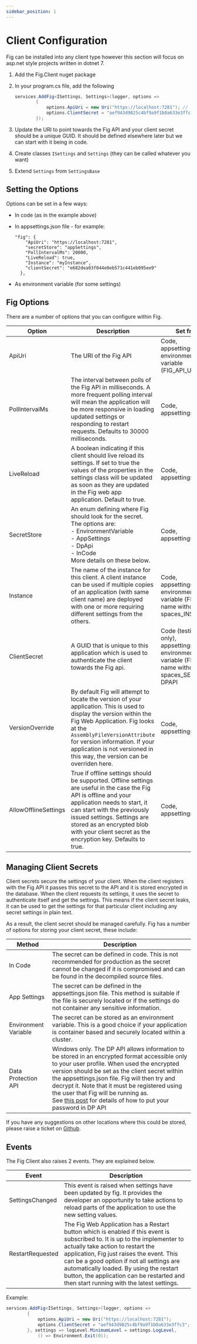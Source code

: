 ```yaml
---
sidebar_position: 1
---
```


# Client Configuration

Fig can be installed into any client type however this section will focus on asp.net style projects written in dotnet 7.

1. Add the Fig.Client nuget package

2. In your program.cs file, add the following

   ```csharp
   services.AddFig<ISettings, Settings>(logger, options =>
           {
               options.ApiUri = new Uri("https://localhost:7281"); // Point towards Fig API
               options.ClientSecret = "aef943d9825c4bf9a9f1b0a633e3ffc3"; // Should be defined elsewhere
           });
   ```

3. Update the URI to point towards the Fig API and your client secret should be a unique GUID. It should be defined elsewhere later but we can start with it being in code.

4. Create classes `ISettings` and `Settings` (they can be called whatever you want)

5. Extend `Settings` from `SettingsBase`

## Setting the Options

Options can be set in a few ways:

- In code (as in the example above)

- In appsettings.json file - for example:

  ```
  "fig": {
      "ApiUri": "https://localhost:7281",
      "secretStore": "appSettings",
      "PollIntervalMs": 20000,
      "LiveReload": true,
      "Instance": "myInstance",
      "clientSecret": "e682dea03f044e0eb571c441eb095ee9"
    },
  ```

  

- As environment variable (for some settings)



## Fig Options

There are a number of options that you can configure within Fig.

| Option               | Description                                                  | Set from                                                     | Example                                |
| -------------------- | ------------------------------------------------------------ | ------------------------------------------------------------ | -------------------------------------- |
| ApiUri               | The URI of the Fig API                                       | Code, appsettings.json, environment variable (FIG_API_URI)   | https://localhost:7281                 |
| PollIntervalMs       | The interval between polls of the Fig API in milliseconds. A more frequent polling interval will mean the application will be more responsive in loading updated settings or responding to restart requests. Defaults to 30000 milliseconds. | Code, appsettings.json                                       | 30000                                  |
| LiveReload           | A boolean indicating if this client should live reload its settings. If set to true the values of the properties in the settings class will be updated as soon as they are updated in the Fig web app application. Default to true. | Code, appsettings.json                                       | True                                   |
| SecretStore          | An enum defining where Fig should look for the secret. The options are: <br />- EnvironmentVariable<br />- AppSettings<br />- DpApi<br />- InCode<br />More details on these below. | Code, appsettings.json                                       | EnvironmentVariable                    |
| Instance             | The name of the instance for this client. A client instance can be used if multiple copies of an application (with same client name) are deployed with one or more requiring different settings from the others. | Code, appsettings.json, environment variable (FIG_client name without spaces_INSTANCE) | MyInstance                             |
| ClientSecret         | A GUID that is unique to this application which is used to authenticate the client towards the Fig api. | Code (testing only), appsettings.json, environment variable (FIG_client name without spaces_SECRET), DPAPI | e682dea03f044e0<br />eb571c441eb095ee9 |
| VersionOverride      | By default Fig will attempt to locate the version of your application. This is used to display the version within the Fig Web Application. Fig looks at the `AssemblyFileVersionAttribute` for version information. If your application is not versioned in this way, the version can be overriden here. | Code, appsettings.json                                       | 1.2                                    |
| AllowOfflineSettings | True if offline settings should be supported. Offline settings are useful in the case the Fig API is offline and your application needs to start, it can start with the previously issued settings. Settings are stored as an encrypted blob with your client secret as the encryption key. Defaults to true. | Code, appsettings.json                                       | True                                   |



## Managing Client Secrets

Client secrets secure the settings of your client. When the client registers with the Fig API it passes this secret to the API and it is stored encrypted in the database. When the client requests its settings, it uses the secret to authenticate itself and get the settings. This means if the client secret leaks, it can be used to get the settings for that particular client including any secret settings in plain text.

As a result, the client secret should be managed carefully. Fig has a number of options for storing your client secret, these include:

| Method               | Description                                                  |
| -------------------- | ------------------------------------------------------------ |
| In Code              | The secret can be defined in code. This is not recommended for production as the secret cannot be changed if it is compromised and can be found in the decompiled source files. |
| App Settings         | The secret can be defined in the appsettings.json file. This method is suitable if the file is securely located or if the settings do not container any sensitive information. |
| Environment Variable | The secret can be stored as an environment variable. This is a good choice if your application is container based and securely located within a cluster. |
| Data Protection API  | Windows only. The DP API allows information to be stored in an encrypted format accessible only to your user profile. When used the encrypted version should be set as the client secret within the appsettings.json file. Fig will then try and decrypt it. Note that it must be registered using the user that Fig will be running as.<br />See [this post](https://stackoverflow.com/a/58417163) for details of how to put your password in DP API |

If you have any suggestions on other locations where this could be stored, please raise a ticket on [Github](https://github.com/mzbrau/fig/issues).

## Events

The Fig Client also raises 2 events. They are explained below.

| Event            | Description                                                  |
| ---------------- | ------------------------------------------------------------ |
| SettingsChanged  | This event is raised when settings have been updated by fig. It provides the developer an opportunity to take actions to reload parts of the application to use the new setting values. |
| RestartRequested | The Fig Web Application has a Restart button which is enabled if this event is subscribed to. It is up to the implementer to actually take action to restart the application, Fig just raises the event. This can be a good option if not all settings are automatically loaded. By using the restart button, the application can be restarted and then start running with the latest settings. |

Example:

```csharp
services.AddFig<ISettings, Settings>(logger, options =>
        {
            options.ApiUri = new Uri("https://localhost:7281");
            options.ClientSecret = "aef943d9825c4bf9a9f1b0a633e3ffc3";
        }, settings => logLevel.MinimumLevel = settings.LogLevel,
            () => Environment.Exit(0));
```

